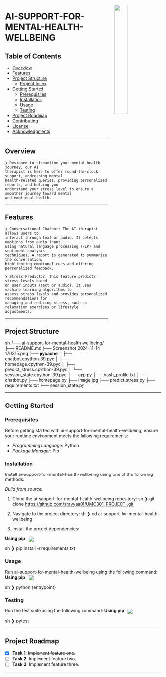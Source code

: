 <div align="left" style="position: relative;">
<img src="https://img.icons8.com/external-tal-revivo-regular-tal-revivo/96/external-readme-is-a-easy-to-build-a-developer-hub-that-adapts-to-the-user-logo-regular-tal-revivo.png" align="right" width="30%" style="margin: -20px 0 0 20px;">
<h1>AI-SUPPORT-FOR-MENTAL-HEALTH-WELLBEING</h1>



##  Table of Contents

- [ Overview](#-overview)
- [ Features](#-features)
- [ Project Structure](#-project-structure)
  - [ Project Index](#-project-index)
- [ Getting Started](#-getting-started)
  - [ Prerequisites](#-prerequisites)
  - [ Installation](#-installation)
  - [ Usage](#-usage)
  - [ Testing](#-testing)
- [ Project Roadmap](#-project-roadmap)
- [ Contributing](#-contributing)
- [ License](#-license)
- [ Acknowledgments](#-acknowledgments)

---

##  Overview

<code>❯  Designed to streamline your mental health journey, our AI therapist is here to offer round-the-clock support, addressing mental health-related queries, providing personalized reports, and helping you understand your stress level to ensure a smoother journey toward mental and emotional health.</code>

---

##  Features

<code>❯ Conversational Chatbot: The AI therapist allows users to interact through text or audio. It detects emotions from audio input using natural language processing (NLP) and sentiment analysis techniques. A report is generated to summarize the conversation, highlighting emotional cues and offering personalized feedback. </code>

<code>❯ Stress Predictor: This feature predicts stress levels based on user inputs (text or audio). It uses machine learning algorithms to assess stress levels and provides personalized recommendations for managing and reducing stress, such as relaxation exercises or lifestyle adjustments. </code>

---

##  Project Structure

sh
└── ai-support-for-mental-health-wellbeing/
    ├── README.md
    ├── Screenshot 2024-11-14 170315.png
    ├── __pycache__
    │   ├── chatbot.cpython-39.pyc
    │   ├── homepage.cpython-39.pyc
    │   ├── predict_stress.cpython-39.pyc
    │   └── session_state.cpython-39.pyc
    ├── app.py
    ├── bash_profile.txt
    ├── chatbot.py
    ├── homepage.py
    ├── image.jpg
    ├── predict_stress.py
    ├── requirements.txt
    └── session_state.py



---
##  Getting Started

###  Prerequisites

Before getting started with ai-support-for-mental-health-wellbeing, ensure your runtime environment meets the following requirements:

- *Programming Language:* Python
- *Package Manager:* Pip


###  Installation

Install ai-support-for-mental-health-wellbeing using one of the following methods:

*Build from source:*

1. Clone the ai-support-for-mental-health-wellbeing repository:
sh
❯ git clone https://github.com/sravyaa01/UMC301_PROJECT-.git


2. Navigate to the project directory:
sh
❯ cd ai-support-for-mental-health-wellbeing


3. Install the project dependencies:


**Using pip** &nbsp; [<img align="center" src="https://img.shields.io/badge/Pip-3776AB.svg?style={badge_style}&logo=pypi&logoColor=white" />](https://pypi.org/project/pip/)

sh
❯ pip install -r requirements.txt





###  Usage
Run ai-support-for-mental-health-wellbeing using the following command:
**Using pip** &nbsp; [<img align="center" src="https://img.shields.io/badge/Pip-3776AB.svg?style={badge_style}&logo=pypi&logoColor=white" />](https://pypi.org/project/pip/)

sh
❯ python {entrypoint}



###  Testing
Run the test suite using the following command:
**Using pip** &nbsp; [<img align="center" src="https://img.shields.io/badge/Pip-3776AB.svg?style={badge_style}&logo=pypi&logoColor=white" />](https://pypi.org/project/pip/)

sh
❯ pytest



---
##  Project Roadmap

- [X] **Task 1**: <strike>Implement feature one.</strike>
- [ ] **Task 2**: Implement feature two.
- [ ] **Task 3**: Implement feature three.

---
